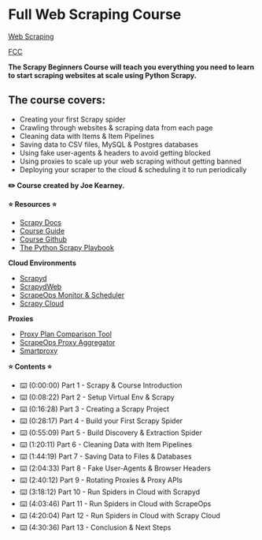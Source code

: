 # Full Web Scraping Course

[Web Scraping](https://www.youtube.com/watch?v=mBoX_JCKZTE)

[FCC](https://www.freecodecamp.org/news/use-scrapy-for-web-scraping-in-python/)

**The Scrapy Beginners Course will teach you everything you need to learn to start scraping websites at scale using Python Scrapy.**

## The course covers:

- Creating your first Scrapy spider
- Crawling through websites & scraping data from each page
- Cleaning data with Items & Item Pipelines
- Saving data to CSV files, MySQL & Postgres databases
- Using fake user-agents & headers to avoid getting blocked
- Using proxies to scale up your web scraping without getting banned
- Deploying your scraper to the cloud & scheduling it to run periodically

**✏️ Course created by Joe Kearney.**

**⭐️ Resources ⭐️**

- [Scrapy Docs](https://docs.scrapy.org/en/latest/)
- [Course Guide](https://thepythonscrapyplaybook.com/freecodecamp-beginner-course/)
- [Course Github](https://github.com/orgs/python-scrapy-playbook/repositories)
- [The Python Scrapy Playbook](https://thepythonscrapyplaybook.com/)

**Cloud Environments**

- [Scrapyd](https://github.com/scrapy/scrapyd)
- [ScrapydWeb](https://github.com/my8100/scrapydweb)
- [ScrapeOps Monitor & Scheduler](https://www.youtube.com/redirect?event=video_description&redir_token=QUFFLUhqbTVVSVRPbEVFbGttY0FzN0FkeUxZOG5kenZMd3xBQ3Jtc0tsYzZfMUZsVWM0b0syczd3QzFfMThlM3I5amdEUlRySVdsTEMxYXNrZzgxUDJEeXZHNFFEUXNubHB2N0E2M1h5U3FabWJEUXZtemh3a3A0cnJtUUN0bkZxWEJ1SU41cWxoT0t0TVJxdi1raFNhM0Y4Yw&q=https%3A%2F%2Fscrapeops.io%2Fmonitoring-scheduling%2F&v=mBoX_JCKZTE)
- [Scrapy Cloud](https://www.zyte.com/scrapy-cloud/)

**Proxies**

- [Proxy Plan Comparison Tool](https://www.youtube.com/redirect?event=video_description&redir_token=QUFFLUhqa1ZkR3JOTS0zYXljNW15blJ0Z1RJc3hBN29Td3xBQ3Jtc0ttektnTjRNSnVQOWdINTFVOGF5Z0g3OEtPV2lNQ0RXWGo3U1FmM2xUZnJzUjV3SHNzQ3BvQWt3TXp1YkM3U1p3bDVGN3pHbXBZMV9WckR0elE1eWRWLTZSNVFQRmVmaTBndWJNZXZmd1FDbXFlb1RvNA&q=https%3A%2F%2Fscrapeops.io%2Fproxy-providers%2Fcomparison%2Ffree-proxy-providers&v=mBoX_JCKZTE)
- [ScrapeOps Proxy Aggregator](https://www.youtube.com/redirect?event=video_description&redir_token=QUFFLUhqbWF1eWVUY2hqNGR4WnZ0ZF8tcE1aaEF2MThsZ3xBQ3Jtc0tsaTRiOXZfVTltUTVveVVKUkx1ejI3TjhTakd5TGZwMk1xR3FXX25DcGlqczI3THFjVmxhckY5ekNuMjJXc1ZBZW1VX3kyRjZuclV6SHZZcWc4Rm9Oc1BGNTdnSGdfTDBBWmNtV2JBT05LVGlvUGZCRQ&q=https%3A%2F%2Fscrapeops.io%2Fproxy-api-aggregator%2F&v=mBoX_JCKZTE)
- [Smartproxy](https://www.youtube.com/redirect?event=video_description&redir_token=QUFFLUhqa1FrYVhvWGRKenRIU0JFX2lqTENSZjJwZXpod3xBQ3Jtc0tuM2IxN05peHRxUUtmN3VHMGRkVWpQeU4ySk5UREEwWnpkdzRWaHVJWWdNUklXbFFGaDhsaVRMVGtYVF9ac3lnaE1kcU9abFNfUlZYRHdtVXpQZ2tKTXJ1TVZhWHk5ZV9oRU5RekFLZzlXR21hTXM4RQ&q=https%3A%2F%2Fsmartproxy.com%2Fdeals%2Fproxyservers%2Fips&v=mBoX_JCKZTE)

**⭐️ Contents ⭐️**

- ⌨️ (0:00:00) Part 1 - Scrapy & Course Introduction
- ⌨️ (0:08:22) Part 2 - Setup Virtual Env & Scrapy
- ⌨️ (0:16:28) Part 3 - Creating a Scrapy Project
- ⌨️ (0:28:17) Part 4 - Build your First Scrapy Spider
- ⌨️ (0:55:09) Part 5 - Build Discovery & Extraction Spider
- ⌨️ (1:20:11) Part 6 - Cleaning Data with Item Pipelines
- ⌨️ (1:44:19) Part 7 - Saving Data to Files & Databases
- ⌨️ (2:04:33) Part 8 - Fake User-Agents & Browser Headers
- ⌨️ (2:40:12) Part 9 - Rotating Proxies & Proxy APIs
- ⌨️ (3:18:12) Part 10 - Run Spiders in Cloud with Scrapyd
- ⌨️ (4:03:46) Part 11 - Run Spiders in Cloud with ScrapeOps
- ⌨️ (4:20:04) Part 12 - Run Spiders in Cloud with Scrapy Cloud
- ⌨️ (4:30:36) Part 13 - Conclusion & Next Steps

